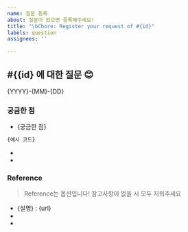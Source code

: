 ```yaml
---
name: 질문 등록
about: 질문이 있으면 등록해주세요!
title: "\bChore: Register your request of #{id}"
labels: question
assignees: ''

---
```


## #{{id} 에 대한 질문 😊
{YYYY}-{MM}-{DD}

### 궁금한 점
- {궁금한 점}
```python
{예시 코드}
```
-
-

### Reference
> Reference는 옵션입니다! 참고사항이 없을 시 모두 지워주세요
- {설명} : {url}
-
-
